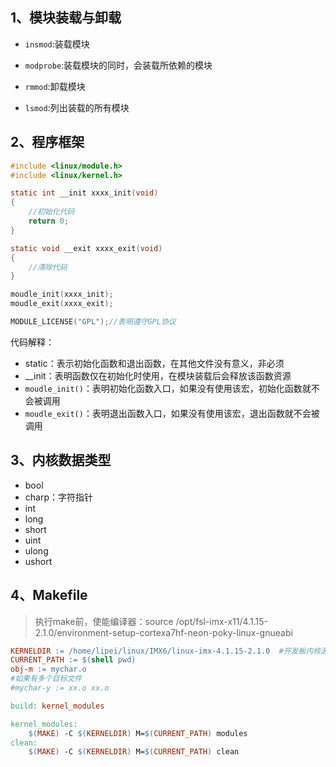 ## 1、模块装载与卸载

* `insmod`:装载模块

* `modprobe`:装载模块的同时，会装载所依赖的模块
* `rmmod`:卸载模块
* `lsmod`:列出装载的所有模块



## 2、程序框架

```c
#include <linux/module.h>
#include <linux/kernel.h>

static int __init xxxx_init(void)
{
    //初始化代码
    return 0;
}

static void __exit xxxx_exit(void)
{
    //清除代码
}

moudle_init(xxxx_init);
moudle_exit(xxxx_exit);

MODULE_LICENSE("GPL");//表明遵守GPL协议
```

代码解释：

* static：表示初始化函数和退出函数，在其他文件没有意义，非必须
* __init：表明函数仅在初始化时使用，在模块装载后会释放该函数资源
* `moudle_init()`：表明初始化函数入口，如果没有使用该宏，初始化函数就不会被调用
* `moudle_exit()`：表明退出函数入口，如果没有使用该宏，退出函数就不会被调用



## 3、内核数据类型

* bool
* charp：字符指针
* int
* long
* short
* uint
* ulong
* ushort



## 4、Makefile

> 执行make前，使能编译器：source /opt/fsl-imx-x11/4.1.15-2.1.0/environment-setup-cortexa7hf-neon-poky-linux-gnueabi  



```makefile
KERNELDIR := /home/lipei/linux/IMX6/linux-imx-4.1.15-2.1.0  #开发板内核源码目录
CURRENT_PATH := $(shell pwd)
obj-m := mychar.o
#如果有多个目标文件
#mychar-y := xx.o xx.o

build: kernel_modules

kernel_modules:
	$(MAKE) -C $(KERNELDIR) M=$(CURRENT_PATH) modules
clean:
	$(MAKE) -C $(KERNELDIR) M=$(CURRENT_PATH) clean
```



